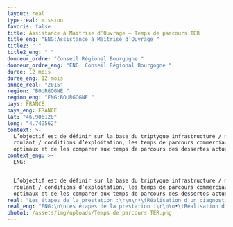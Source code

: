 ```yaml
---
layout: real
type-real: mission
favoris: false
title: Assistance à Maitrise d’Ouvrage – Temps de parcours TER
title_eng: "ENG:Assistance à Maitrise d’Ouvrage "
title2: " "
title2_eng: " "
donneur_ordre: "Conseil Régional Bourgogne "
donneur_ordre_eng: "ENG: Conseil Régional Bourgogne "
duree: 12 mois
duree_eng: 12 mois
annee_real: "2015"
region: "BOURGOGNE "
region_eng: "ENG:BOURGOGNE "
pays: FRANCE
pays_eng: FRANCE
lat: "46.906120"
long: "4.749562"
context: >-
  L’objectif est de définir sur la base du triptyque infrastructure / matériel
  roulant / conditions d’exploitation, les temps de parcours commerciaux
  optimaux et de les comparer aux temps de parcours des dessertes actuelles.
context_eng: >-
  ENG: 


  L’objectif est de définir sur la base du triptyque infrastructure / matériel
  roulant / conditions d’exploitation, les temps de parcours commerciaux
  optimaux et de les comparer aux temps de parcours des dessertes actuelles.
real: "Les étapes de la prestation :\r\n\n•\tRéalisation d’un diagnostic régularité de la région Bourgogne afin de relever les points durs\r\n\n•\tAnalyse de la construction du plan de transport, analyse de temps de parcours et de l’application des détentes de marche\r\n\n•\tPropositions d’amélioration : matériel, aménagements, relèvement de vitesse\r\n\n•\tCalcul des consommations électrique"
real_eng: "ENG:\n\nLes étapes de la prestation :\r\n\n•\tRéalisation d’un diagnostic régularité de la région Bourgogne afin de relever les points durs\r\n\n•\tAnalyse de la construction du plan de transport, analyse de temps de parcours et de l’application des détentes de marche\r\n\n•\tPropositions d’amélioration : matériel, aménagements, relèvement de vitesse\r\n\n•\tCalcul des consommations électrique"
photo1: /assets/img/uploads/Temps de parcours TER.png
---
```

